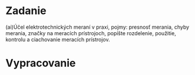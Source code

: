 # Zadanie

(ai)Účel elektrotechnických meraní v praxi, pojmy: presnosť merania, chyby merania, značky na meracích prístrojoch, popíšte rozdelenie, použitie, kontrolu a ciachovanie meracích prístrojov.

# Vypracovanie
